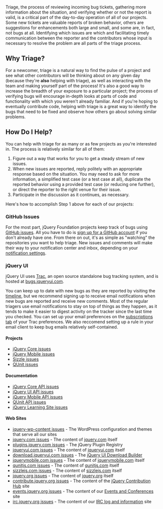 <script>{
	"title": "Bug Triage"
}</script>

Triage, the process of reviewing incoming bug tickets, gathering more
information about the situation, and verifying whether or not the report is
valid, is a critical part of the day-to-day operation of all of our projects.
Some new tickets are valuable reports of broken behavior, others are
suggestions for enhancements both large and small, and some are, in fact, not
bugs at all. Identifying which issues are which and facilitating timely
communication between the reporter and the contributors whose input is
necessary to resolve the problem are all parts of the triage process.

## Why Triage?

For a newcomer, triage is a natural way to find the pulse of a
project and see what other contributors will be thinking about on any given day
(because they're **also** helping with triage), as well as interacting with the
team and making yourself part of the process! It's also a good way to increase
the breadth of your exposure to a particular project; the process of
verifying bugs will encourage in-depth looks at parts of code and
functionality with which you weren't already familiar. And if you're hoping to
eventually contribute code, helping with triage is a great way to identify the
bugs that need to be fixed and observe how others go about solving similar
problems.

## How Do I Help?

You can help with triage for as many or as few projects as you're interested in. The process
is relatively similar for all of them:

1. Figure out a way that works for you to get a steady stream of new issues.
2. When new issues are reported, reply politely with an appropriate response
based on the situation. You may need to ask for more information, a simplified
test case (or a test case at all), duplicate the reported behavior using a
provided test case (or reducing one further), or direct the reporter to the
right venue for their issue.
3. Participate in the discussion as it continues, as necessary.

Here's how to accomplish Step 1 above for each of our projects:

### GitHub Issues

For the most part, jQuery Foundation projects keep track of bugs using [GitHub
issues](https://github.com/features/projects/issues). All you have to do is
[sign up for a GitHub account](https://github.com/signup/free) if you don't already have one. From there on
out, it's as simple as "watching" the repositories you want to help triage. New
issues and comments will make their way to your notification center and inbox,
depending on your [notification settings](https://github.com/settings/notifications).

### jQuery UI

jQuery UI uses [Trac](http://trac.edgewall.org/), an open source standalone bug tracking system, and is hosted at [bugs.jqueryui.com](http://bugs.jqueryui.com).

You can keep up to date with new bugs as they are reported by visiting the
[timeline](http://bugs.jqueryui.com/timeline), but we recommend
signing up to receive email notifications when new bugs are reported and
receive new comments.  Most of the regular triagers use email notifications
to stay on top of things as they happen, as it tends to make it easier to
digest activity on the tracker since the last time you checked.  You can set up
your email preferences on the [subscriptions
tab](http://bugs.jqueryui.com/prefs/subscriptions) of your Trac preferences. We
also reccomend setting up a rule in your email client to keep bug emails
relatively self-contained.

#### Projects

* [jQuery Core issues](http://github.com/jquery/jquery/issues)
* [jQuery Mobile issues](http://github.com/jquery/jquery-mobile/issues)
* [Sizzle issues](http://github.com/jquery/sizzle/issues)
* [QUnit issues](http://github.com/jquery/qunit/issues)

#### Documentation

* [jQuery Core API issues](http://github.com/jquery/api.jquery.com/issues)
* [jQuery UI API issues](http://github.com/jquery/api.jqueryui.com/issues)
* [jQuery Mobile API issues](http://github.com/jquery/api.jquerymobile.com/issues)
* [QUnit API issues](http://github.com/jquery/api.qunitjs.com/issues)
* [jQuery Learning Site issues](http://github.com/jquery/learn.jquery.com/issues)

#### Web Sites

* [jquery-wp-content issues](http://github.com/jquery/jquery-wp-content/issues) - The WordPress configuration and themes that serve all our sites
* [jquery.com issues](http://github.com/jquery/jquery.com/issues) - The content of [jquery.com](http://jquery.com) itself
* [plugins.jquery.com issues](http://github.com/jquery/plugins.jquery.com/issues) - The jQuery Plugin Registry
* [jqueryui.com issues](http://github.com/jquery/jqueryui.com/issues) - The content of [jqueryui.com](http://jqueryui.com) itself
* [download.jqueryui.com issues](http://github.com/jquery/download.jqueryui.com/issues) - The [jQuery UI Download Builder](http://download.jqueryui.com)
* [jquerymobile.com issues](http://github.com/jquery/jquerymobile.com/issues) - The content of [jquerymobile.com](http://jquerymobile.com) itself
* [qunitjs.com issues](http://github.com/jquery/qunitjs.com/issues) - The content of [qunitjs.com](http://qunitjs.com) itself
* [sizzlejs.com issues](http://github.com/jquery/sizzlejs.com/issues) - The content of [sizzlejs.com](http://sizzlejs.com) itself
* [jquery.org issues](http://github.com/jquery/jquery.org/issues) - The content of [jquery.org](http://jquery.org) itself
* [contribute.jquery.org issues](http://github.com/jquery/contribute.jquery.org/issues) - The content of the [jQuery Contribution Hub](http://contribute.jquery.org) site
* [events.jquery.org issues](http://github.com/jquery/jquery.org/issues) - The content of our [Events and Conferences](http://events.jquery.org) site
* [irc.jquery.org issues](http://github.com/jquery/irc.jquery.org/issues) - The content of our [IRC log and information](http://irc.jquery.org) site
